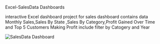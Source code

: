 Excel-SalesData Dashboards

interactive Excel dashboard project for sales dashboard contains data Monthly Sales,Sales By State ,Sales By Category,Profit Gained Over Time and Top 5 Customers Making Profit include filter by Catogery and Year


![SalesData Dashboard](https://github.com/AbrarAlanazi/SalesData-Dashboard/assets/90579236/285454e1-3b90-47fc-97a3-d98a966cab65)

